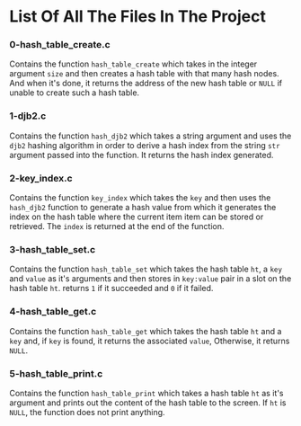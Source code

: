 # List Of All The Files In The Project

### 0-hash_table_create.c
Contains the function `hash_table_create` which takes in the integer argument `size` and then creates a hash table with that many hash nodes. And when it's done, it returns the address of the new hash table or `NULL` if unable to create such a hash table.

### 1-djb2.c
Contains the function `hash_djb2` which takes a string argument and uses the `djb2` hashing algorithm in order to derive a hash index from the string `str` argument passed into the function. It returns the hash index generated.

### 2-key_index.c
Contains the function `key_index` which takes the `key` and then uses the `hash_djb2` function to generate a hash value from which it generates the index on the hash table where the current item item can be stored or retrieved. The `index` is returned at the end of the function.

### 3-hash_table_set.c
Contains the function `hash_table_set` which takes the hash table `ht`, a `key` and `value` as it's arguments and then stores in `key:value` pair in a slot on the hash table `ht`. returns `1` if it succeeded and `0` if it failed.

### 4-hash_table_get.c
Contains the function `hash_table_get` which takes the hash table `ht` and a `key` and, if `key` is found, it returns the associated `value`, Otherwise, it returns `NULL`.

### 5-hash_table_print.c
Contains the function `hash_table_print` which takes a hash table `ht` as it's argument and prints out the content of the hash table to the screen. If `ht` is `NULL`, the function does not print anything.

###    
